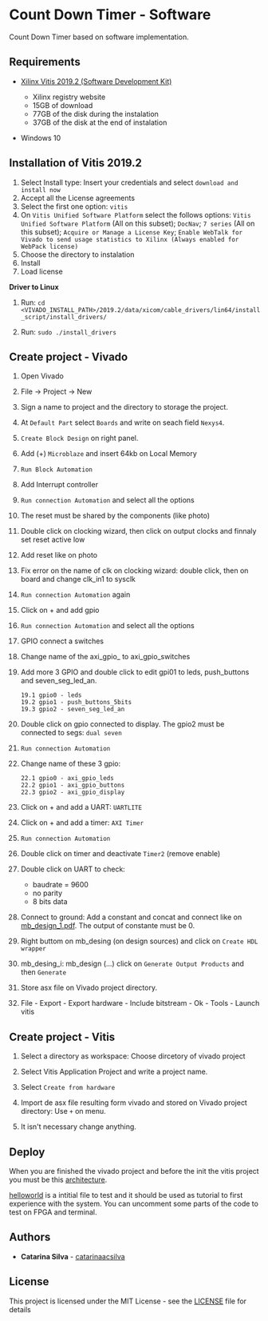 # Count Down Timer - Software

Count Down Timer based on software implementation.


## Requirements

- [Xilinx Vitis 2019.2 (Software Development Kit)](https://www.xilinx.com/support/download/index.html/content/xilinx/en/downloadNav/vitis.html)

    - Xilinx registry website
    - 15GB of download
    - 77GB of the disk during the instalation
    - 37GB of the disk at the end of instalation

- Windows 10

## Installation of Vitis 2019.2

1. Select Install type: Insert your credentials and select `download and install now`
2. Accept all the License agreements
3. Select the first one option: `vitis`
4. On `Vitis Unified Software Platform` select the follows options: `Vitis Unified Software Platform` (All on this subset); `DocNav`; `7 series` (All on this subset); `Acquire or Manage a License Key`; `Enable WebTalk for Vivado to send usage statistics to Xilinx (Always enabled for WebPack license)`
5. Choose the directory to instalation
6. Install
7. Load license

**Driver to Linux** 

1. Run: `cd <VIVADO_INSTALL_PATH>/2019.2/data/xicom/cable_drivers/lin64/install_script/install_drivers/`

2. Run: `sudo ./install_drivers`


## Create project -  Vivado

1. Open Vivado

2. File -> Project -> New

3. Sign a name to project and the directory to storage the project.

4. At `Default Part` select `Boards` and write on seach field `Nexys4`.

5. `Create Block Design` on right panel.

6. Add (+) `Microblaze` and insert 64kb on Local Memory

7. `Run Block Automation`

8. Add Interrupt controller

9. `Run connection Automation` and select all the options

10. The reset must be shared by the components (like photo)

11. Double click on clocking wizard, then click on output clocks and finnaly set reset active low

12. Add reset like on photo

13. Fix error on the name of clk on clocking wizard: double click, then on board and change clk_in1 to sysclk

14. `Run connection Automation` again

15. Click on + and add gpio

16. `Run connection Automation` and select all the options

17. GPIO connect a switches

18. Change name of the axi_gpio_ to axi_gpio_switches

19. Add more 3 GPIO and double click to edit gpi01 to leds, push_buttons and seven_seg_led_an.

        19.1 gpio0 - leds
        19.2 gpio1 - push_buttons_5bits
        19.3 gpio2 - seven_seg_led_an

20. Double click on gpio connected to display. The gpio2 must be connected to segs: `dual seven`

21. `Run connection Automation`

22. Change name of these 3 gpio:

        22.1 gpio0 - axi_gpio_leds
        22.2 gpio1 - axi_gpio_buttons
        22.3 gpio2 - axi_gpio_display

23. Click on + and add a UART: `UARTLITE`

24. Click on + and add a timer: `AXI Timer`

25. `Run connection Automation`

26. Double click on timer and deactivate `Timer2` (remove enable)

27. Double click on UART to check:

    - baudrate = 9600
    - no parity
    - 8 bits data

28. Connect to ground: Add a constant and concat and connect like on [mb_design_1.pdf](https://github.com/catarinaacsilva/vivado-xilinx-tutorials/blob/master/CountDownTimerSoft/mb_design_1.pdf). The output of constante must be 0.

29. Right buttom on mb_desing (on design sources) and click on `Create HDL wrapper`

30. mb_desing_i: mb_design (...) click on `Generate Output Products` and then `Generate`

31. Store asx file on Vivado project directory.

31. File - Export - Export hardware - Include bitstream - Ok - Tools - Launch vitis

## Create project - Vitis

1. Select a directory as workspace: Choose dircetory of vivado project

2. Select Vitis Application Project and write a project name.

3. Select `Create from hardware`

4. Import de asx file resulting form vivado and stored on Vivado project directory: Use `+` on menu.

5. It isn't necessary change anything.

## Deploy

When you are finished the vivado project and before the init the vitis project you must be this [architecture](https://github.com/catarinaacsilva/vivado-xilinx-tutorials/blob/master/CountDownTimerSoft/mb_design_1.pdf).

[helloworld](https://github.com/catarinaacsilva/vivado-xilinx-tutorials/blob/master/CountDownTimerSoft/helloworld.c) is a intitial file to test and it should be used as tutorial to first experience with the system. You can uncomment some parts of the code to test on FPGA and terminal.

## Authors

* **Catarina Silva** - [catarinaacsilva](https://github.com/catarinaacsilva)

## License

This project is licensed under the MIT License - see the [LICENSE](LICENSE) file for details